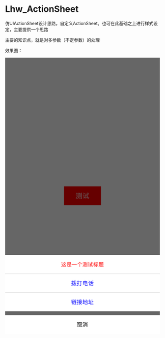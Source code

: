 # Lhw_ActionSheet
仿UIActionSheet设计思路，自定义ActionSheet。也可在此基础之上进行样式设定，主要提供一个思路 

主要的知识点，就是对多参数（不定参数）的处理

效果图：

![image](https://github.com/haiwei-Lee/Lhw_ActionSheet/blob/master/Simulator%20Screen%20Shot%20-%20iPhone%208%20Plus%20-%202018-06-29%20at%2014.15.59.png)
